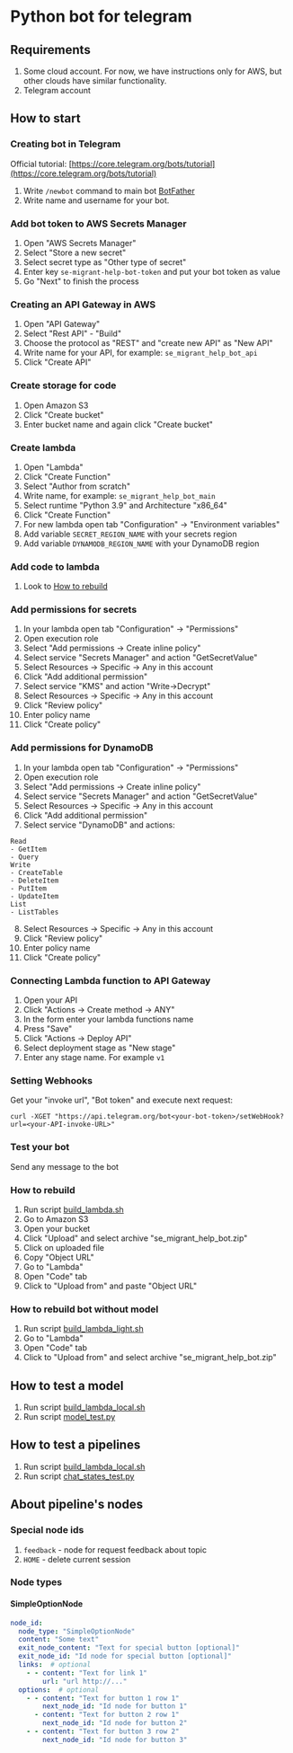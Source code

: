 # Python bot for telegram

## Requirements

1. Some cloud account. For now, we have instructions only for AWS, but other clouds have similar functionality.
2. Telegram account

## How to start

### Creating bot in Telegram

Official tutorial: [https://core.telegram.org/bots/tutorial](https://core.telegram.org/bots/tutorial)

1. Write `/newbot` command to main bot [BotFather](https://t.me/BotFather)
2. Write name and username for your bot.

### Add bot token to AWS Secrets Manager

1. Open "AWS Secrets Manager"
2. Select "Store a new secret"
3. Select secret type as "Other type of secret"
4. Enter key `se-migrant-help-bot-token` and put your bot token as value
5. Go "Next" to finish the process

### Creating an API Gateway in AWS

1. Open "API Gateway"
2. Select "Rest API" - "Build"
3. Choose the protocol as "REST" and "create new API" as "New API"
4. Write name for your API, for example: `se_migrant_help_bot_api`
5. Click "Create API"

### Create storage for code

1. Open Amazon S3
2. Click "Create bucket"
3. Enter bucket name and again click "Create bucket"

### Create lambda

1. Open "Lambda"
2. Click "Create Function"
3. Select "Author from scratch"
4. Write name, for example: `se_migrant_help_bot_main`
5. Select runtime "Python 3.9" and Architecture "x86_64"
6. Click "Create Function"
7. For new lambda open tab "Configuration" -> "Environment variables"
8. Add variable `SECRET_REGION_NAME` with your secrets region
9. Add variable `DYNAMODB_REGION_NAME` with your DynamoDB region

### Add code to lambda

1. Look to [How to rebuild](#how-to-rebuild)

### Add permissions for secrets

1. In your lambda open tab "Configuration" -> "Permissions"
2. Open execution role
3. Select "Add permissions -> Create inline policy"
4. Select service "Secrets Manager" and action "GetSecretValue"
5. Select Resources -> Specific -> Any in this account
6. Click "Add additional permission"
7. Select service "KMS" and action "Write->Decrypt"
8. Select Resources -> Specific -> Any in this account
9. Click "Review policy"
10. Enter policy name
11. Click "Create policy"

### Add permissions for DynamoDB

1. In your lambda open tab "Configuration" -> "Permissions"
2. Open execution role
3. Select "Add permissions -> Create inline policy"
4. Select service "Secrets Manager" and action "GetSecretValue"
5. Select Resources -> Specific -> Any in this account
6. Click "Add additional permission"
7. Select service "DynamoDB" and actions:
```
Read
- GetItem
- Query
Write
- CreateTable
- DeleteItem
- PutItem
- UpdateItem
List
- ListTables
```
8. Select Resources -> Specific -> Any in this account
9. Click "Review policy"
10. Enter policy name
11. Click "Create policy"

### Connecting Lambda function to API Gateway

1. Open your API
2. Click "Actions -> Create method -> ANY"
3. In the form enter your lambda functions name
4. Press "Save"
5. Click "Actions -> Deploy API"
6. Select deployment stage as "New stage"
7. Enter any stage name. For example `v1`

### Setting Webhooks

Get your "invoke url", "Bot token" and execute next request:

```
curl -XGET "https://api.telegram.org/bot<your-bot-token>/setWebHook?url=<your-API-invoke-URL>"
```

### Test your bot

Send any message to the bot

### How to rebuild

1. Run script [build_lambda.sh](build_lambda.sh)
2. Go to Amazon S3
3. Open your bucket
4. Click "Upload" and select archive "se_migrant_help_bot.zip"
5. Click on uploaded file
6. Copy "Object URL"
7. Go to "Lambda"
8. Open "Code" tab
9. Click to "Upload from" and paste "Object URL"

### How to rebuild bot without model

1. Run script [build_lambda_light.sh](build_lambda_light.sh)
2. Go to "Lambda"
3. Open "Code" tab
4. Click to "Upload from" and select archive "se_migrant_help_bot.zip"

## How to test a model

1. Run script [build_lambda_local.sh](build_lambda_local.sh)
2. Run script [model_test.py](model_test.py)

## How to test a pipelines

1. Run script [build_lambda_local.sh](build_lambda_local.sh)
2. Run script [chat_states_test.py](chat_states_test.py)

## About pipeline's nodes

### Special node ids

1. `feedback` - node for request feedback about topic
2. `HOME` - delete current session

### Node types

#### SimpleOptionNode

```yaml
node_id:
  node_type: "SimpleOptionNode"
  content: "Some text"
  exit_node_content: "Text for special button [optional]"
  exit_node_id: "Id node for special button [optional]"
  links:  # optional
    - - content: "Text for link 1"
        url: "url http://..."
  options:  # optional
    - - content: "Text for button 1 row 1"
        next_node_id: "Id node for button 1"
      - content: "Text for button 2 row 1"
        next_node_id: "Id node for button 2"
    - - content: "Text for button 3 row 2"
        next_node_id: "Id node for button 3"
```
